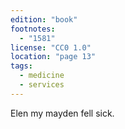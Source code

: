 ```yaml
---
edition: "book"
footnotes:
  - "1581"
license: "CC0 1.0"
location: "page 13"
tags:
  - medicine
  - services
---
```

Elen
my mayden fell sick.
